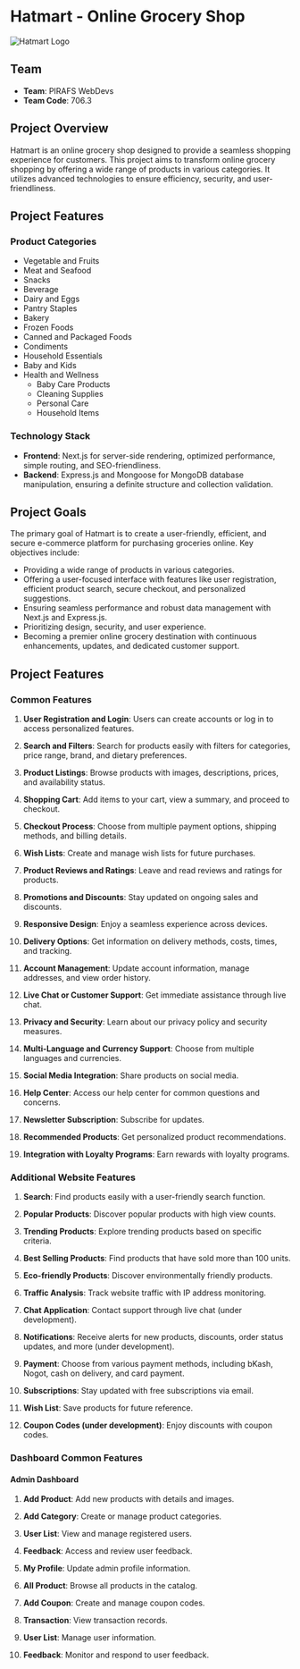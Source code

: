 # Hatmart - Online Grocery Shop

![Hatmart Logo](https://i.ibb.co/wMxgH3f/logo-favicon.png)

## Team

- **Team**: PIRAFS WebDevs
- **Team Code**: 706.3

## Project Overview

Hatmart is an online grocery shop designed to provide a seamless shopping experience for customers. This project aims to transform online grocery shopping by offering a wide range of products in various categories. It utilizes advanced technologies to ensure efficiency, security, and user-friendliness.

## Project Features

### Product Categories

- Vegetable and Fruits
- Meat and Seafood
- Snacks
- Beverage
- Dairy and Eggs
- Pantry Staples
- Bakery
- Frozen Foods
- Canned and Packaged Foods
- Condiments
- Household Essentials
- Baby and Kids
- Health and Wellness
  - Baby Care Products
  - Cleaning Supplies
  - Personal Care
  - Household Items

### Technology Stack

- **Frontend**: Next.js for server-side rendering, optimized performance, simple routing, and SEO-friendliness.
- **Backend**: Express.js and Mongoose for MongoDB database manipulation, ensuring a definite structure and collection validation.

## Project Goals

The primary goal of Hatmart is to create a user-friendly, efficient, and secure e-commerce platform for purchasing groceries online. Key objectives include:

- Providing a wide range of products in various categories.
- Offering a user-focused interface with features like user registration, efficient product search, secure checkout, and personalized suggestions.
- Ensuring seamless performance and robust data management with Next.js and Express.js.
- Prioritizing design, security, and user experience.
- Becoming a premier online grocery destination with continuous enhancements, updates, and dedicated customer support.

## Project Features

### Common Features

1. **User Registration and Login**: Users can create accounts or log in to access personalized features.

2. **Search and Filters**: Search for products easily with filters for categories, price range, brand, and dietary preferences.

3. **Product Listings**: Browse products with images, descriptions, prices, and availability status.

4. **Shopping Cart**: Add items to your cart, view a summary, and proceed to checkout.

5. **Checkout Process**: Choose from multiple payment options, shipping methods, and billing details.

6. **Wish Lists**: Create and manage wish lists for future purchases.

7. **Product Reviews and Ratings**: Leave and read reviews and ratings for products.

8. **Promotions and Discounts**: Stay updated on ongoing sales and discounts.

9. **Responsive Design**: Enjoy a seamless experience across devices.

10. **Delivery Options**: Get information on delivery methods, costs, times, and tracking.

11. **Account Management**: Update account information, manage addresses, and view order history.

12. **Live Chat or Customer Support**: Get immediate assistance through live chat.

13. **Privacy and Security**: Learn about our privacy policy and security measures.

14. **Multi-Language and Currency Support**: Choose from multiple languages and currencies.

15. **Social Media Integration**: Share products on social media.

16. **Help Center**: Access our help center for common questions and concerns.

17. **Newsletter Subscription**: Subscribe for updates.

18. **Recommended Products**: Get personalized product recommendations.

19. **Integration with Loyalty Programs**: Earn rewards with loyalty programs.

### Additional Website Features

1. **Search**: Find products easily with a user-friendly search function.

2. **Popular Products**: Discover popular products with high view counts.

3. **Trending Products**: Explore trending products based on specific criteria.

4. **Best Selling Products**: Find products that have sold more than 100 units.

5. **Eco-friendly Products**: Discover environmentally friendly products.

6. **Traffic Analysis**: Track website traffic with IP address monitoring.

7. **Chat Application**: Contact support through live chat (under development).

8. **Notifications**: Receive alerts for new products, discounts, order status updates, and more (under development).

9. **Payment**: Choose from various payment methods, including bKash, Nogot, cash on delivery, and card payment.

10. **Subscriptions**: Stay updated with free subscriptions via email.

11. **Wish List**: Save products for future reference.

12. **Coupon Codes (under development)**: Enjoy discounts with coupon codes.

### Dashboard Common Features

#### Admin Dashboard

1. **Add Product**: Add new products with details and images.

2. **Add Category**: Create or manage product categories.

3. **User List**: View and manage registered users.

4. **Feedback**: Access and review user feedback.

5. **My Profile**: Update admin profile information.

6. **All Product**: Browse all products in the catalog.

7. **Add Coupon**: Create and manage coupon codes.

8. **Transaction**: View transaction records.

9. **User List**: Manage user information.

10. **Feedback**: Monitor and respond to user feedback.
